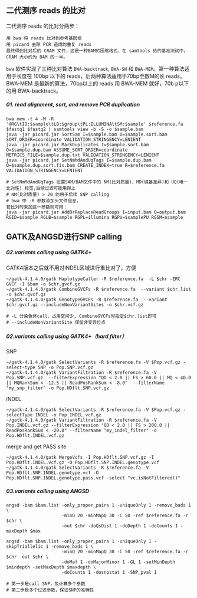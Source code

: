 ## 二代测序 reads 的比对
二代测序 reads 的比对分两步：
```
用 bwa 将 reads 比对到参考基因组
用 picard 去除 PCR 造成的重复 reads
最终得到比对后的 CRAM 文件，这是一种BAM的压缩格式，在 samtools 给的基准测试中，CRAM 大小约为 BAM 的一半。
```
`bwa` 软件实现了三种比对算法 `BWA-backtrack`, `BWA-SW` 和 `BWA-MEM`。第一种算法适用于长度在 100bp 以下的 reads，后两种算法适用于70bp至数M的长 reads。BWA-MEM 是最新的算法，70bp以上的 reads 用 BWA-MEM 就好，70b p以下的用 BWA-backtrack。
##### 01. read alignment, sort, and remove PCR duplication
```
bwa mem -t 4 -M -R '@RG\tID:$sample\tLB:$group\tPL:ILLUMINA\tSM:$sample' $reference.fa $fastq1 $fastq2 | samtools view -b -S -o $sample.bam
java -jar picard.jar SortSam I=$sample.bam O=$sample.sort.bam SORT_ORDER=coordinate VALIDATION_STRINGENCY=LENIENT
java -jar picard.jar MarkDuplicates I=$sample.sort.bam O=$sample.dup.bam ASSUME_SORT_ORDER=coordinate METRICS_FILE=$sample.dup.txt VALIDATION_STRINGENCY=LENIENT
java -jar picard.jar SetNmMdAndUqTags I=$sample.dup.bam O=$sample.dup.sort.fix.bam CREATE_INDEX=true R=$reference.fa VALIDATION_STRINGENCY=LENIENT

# SetNmMdAndUqTags 设置SAM/BAM文件中的 NM(比对质量)、MD(碱基差异)和 UQ(唯一比对性) 标签,后续过滤可能用得上
# NM(比对质量) > 20 的用于后续 SNP calling
# bwa 中 -R 参数添加头文件信息，
若比对时未加这一参数则可用：
java -jar picard.jar AddOrReplaceReadGroups I=input.bam O=output.bam RGID=$sample RGLB=$sample RGPL=illumina RGPU=$samplePU RGSM=$sample
```
## GATK及ANGSD进行SNP calling
##### 02.variants calling using GATK4+
GATK4版本之后就不用对INDEL区域进行重比对了，方便
```
~/gatk-4.1.4.0/gatk HaplotypeCaller -R $reference.fa  -L $chr -ERC GVCF -I $bam -o $chr.gvcf.gz
~/gatk-4.1.4.0/gatk CombineGVCFs -R $reference.fa  --variant $chr.list -o $chr.gvcf.gz
~/gatk-4.1.4.0/gatk GenotypeGVCFs -R $reference.fa  --variant $chr.gvcf.gz --includeNonVariantSites -o $chr.vcf.gz

# -L 分染色体call，占用空间少, CombineGVCFs时指定$chr.list即可
# --includeNonVariantSite 保留非变异位点
```
##### 02.variants calling using GATK4+（hard filter）
SNP
```
~/gatk-4.1.4.0/gatk SelectVariants -R $reference.fa -V $Pop.vcf.gz -select-type SNP -o Pop.SNP.vcf.gz
~/gatk-4.1.4.0/gatk VariantFiltration -R $reference.fa -V Pop.SNP.vcf.gz  --filterExpression "QD < 2.0 || FS > 60.0 || MQ < 40.0 || MQRankSum < -12.5 || ReadPosRankSum < -8.0"  --filterName "my_snp_filter" -o Pop.HDflt.SNP.vcf.gz
```
INDEL
```
~/gatk-4.1.4.0/gatk SelectVariants -R $reference.fa -V $Pop.vcf.gz -selectType INDEL -o Pop.INDEL.vcf.gz
~/gatk-4.1.4.0/gatk VariantFiltration -R $reference.fa -V Pop.INDEL.vcf.gz --filterExpression "QD < 2.0 || FS > 200.0 || ReadPosRankSum < -20.0" --filterName "my_indel_filter" -o Pop.HDflt.INDEL.vcf.gz
```
merge and get PASS site
```
~/gatk-4.1.4.0/gatk MergeVcfs -I Pop.HDflt.SNP.vcf.gz -I Pop.HDflt.INDEL.vcf.gz -O Pop.HDflt.SNP.INDEL.genotype.vcf
~/gatk-4.1.4.0/gatk SelectVariants -R $reference.fa -V Pop.HDflt.SNP.INDEL.genotype.vcf -O Pop.HDflt.SNP.INDEL.genotype.pass.vcf -select "vc.isNotFiltered()"
```

##### 03.variants calling using ANGSD
```
angsd -bam $bam.list -only_proper_pairs 1 -uniqueOnly 1 -remove_bads 1 \
                     -minQ 20 -minMapQ 30 -C 50 -ref $reference.fa -r $chr \
                     -out $chr -doQsDist 1 -doDepth 1 -doCounts 1 -maxDepth $max

angsd -bam $bam.list -only_proper_pairs 1 -uniqueOnly 1 -skipTriallelic 1 -remove_bads 1 \
                     -minQ 20 -minMapQ 30 -C 50 -ref $reference.fa -r $chr -out $chr \
                     -doMaf 1 -doMajorMinor 1 -GL 1 -setMinDepth $mindepth -setMaxDepth $maxdepth \
                     -doCounts 1 -dosnpstat 1 -SNP_pval 1

# 第一步是call SNP，及计算多个参数
# 第二步是多个过滤参数，保证SNP的准确性
```

